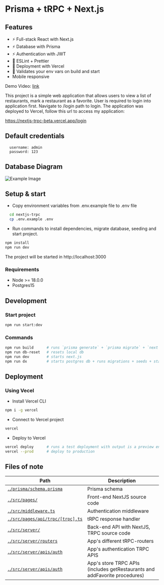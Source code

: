 # Prisma + tRPC + Next.js

## Features

- ⚡ Full-stack React with Next.js
- ⚡ Database with Prisma
- ⚡ Authentication with JWT
- 🎨 ESLint + Prettier
- 💚 Deployment with Vercel
- 🔐 Validates your env vars on build and start
- Mobile responsive

Demo Video: [link](https://drive.google.com/file/d/1TwXGdLG7RXzLZAWq1sNsBRMlyYHJGgjp/view?usp=sharing)

This project is a simple web application that allows users to view a list of restaurants, mark a restaurant as a favorite. User is required to login into application first. Navigate to /login path to login. The application was deployed to Vercel, follow this url to access my application:

https://nextjs-trpc-beta.vercel.app/login

## Default credentials
```
  username: admin
  password: 123
```

## Database Diagram
![Example Image](https://drive.google.com/uc?id=1JqajWR-HKDL-hDeIAJ8A7Rly5runebQF)

## Setup & start

- Copy environment variables from .env.example file to .env file
```bash
  cd nextjs-trpc
  cp .env.example .env
```
- Run commands to install dependencies, migrate database, seeding and start project.

```bash
npm install
npm run dev
```
The project will be started in http://localhost:3000

### Requirements

- Node >= 18.0.0
- Postgres15

## Development

### Start project

```bash
npm run start:dev
```

### Commands

```bash
npm run build      # runs `prisma generate` + `prisma migrate` + `next build`
npm run db-reset   # resets local db
npm run dev        # starts next.js
npm run dx         # starts postgres db + runs migrations + seeds + starts next.js
```

## Deployment

### Using Vecel
- Install Vercel CLI
```bash
npm i -g vercel
```

- Connect to Vercel project
```bash
vercel
```

- Deploy to Vercel
```bash
vercel deploy      # runs a test deployment with output is a preview environment
vercel --prod      # deploy to production
```

## Files of note

<table>
  <thead>
    <tr>
      <th>Path</th>
      <th>Description</th>
    </tr>
  </thead>
  <tbody>
    <tr>
      <td><a href="./prisma/schema.prisma"><code>./prisma/schema.prisma</code></a></td>
      <td>Prisma schema</td>
    </tr>
    <tr>
      <td><a href="./src/pages/"><code>./src/pages/</code></a></td>
      <td>Front-end NextJS source code</td>
    </tr>
    <tr>
      <td><a href="./src/middleware.ts"><code>./src/middleware.ts</code></a></td>
      <td>Authentication middleware</td>
    </tr>
    <tr>
      <td><a href="./src/pages/api/trpc/[trpc].ts"><code>./src/pages/api/trpc/[trpc].ts</code></a></td>
      <td>tRPC response handler</td>
    </tr>
    <tr>
      <td><a href="./src/server/"><code>./src/server/</code></a></td>
      <td>Back-end API with NextJS, TRPC source code</td>
    </tr>
    <tr>
      <td><a href="./src/server/routers"><code>./src/server/routers</code></a></td>
      <td>App's different tRPC-routers</td>
    </tr>
    <tr>
      <td><a href="./src/server/apis/auth"><code>./src/server/apis/auth</code></a></td>
      <td>App's authentication TRPC APIS</td>
    </tr>
    <tr>
      <td><a href="./src/server/apis/store"><code>./src/server/apis/auth</code></a></td>
      <td>App's store TRPC APIs (includes getRestaurants and addFavorite procedures)</td>
    </tr>
  </tbody>
</table>
